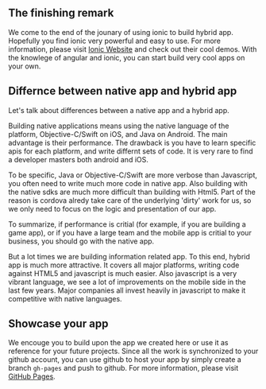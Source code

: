 ## The finishing remark

We come to the end of the jounary of using ionic to build hybrid app. Hopefully you find ionic very powerful and easy to use. For more 
information, please visit <a href="http://ionicframework.com/" target="_blank">Ionic Website</a> and check out their cool demos. With 
the knowlege of angular and ionic, you can start build very cool apps on your own.

## Differnce between native app and hybrid app

Let's talk about differences between a native app and a hybrid app.

Building native applications means using the native language of the platform, Objective-C/Swift on iOS, and Java on Android. 
The main advantage is their performance. The drawback is you have to learn specific apis for each platform, 
and write differnt sets of code. It is very rare to find a developer masters both android and iOS.

To be specific, Java or Objective-C/Swift are more verbose than Javascript, you often need to write much more code in native app. 
Also building with the native sdks are much more difficult than building with Html5. Part of the reason is cordova alredy 
take care of the underlying 'dirty' work for us, so we only need to focus on the logic and presentation of our app.

To summarize, if performance is critial (for example, if you are building a game app), or if you have a large team and the mobile app 
is critial to your business, you should go with the native app. 

But a lot times we are building information related app. To this end, hybrid app is much more attractive. It covers all major 
platforms, writing code against HTML5 and javascript is much easier. Also javascript is a very vibrant language, we see a lot of 
improvements on the mobile side in the last few years. Major companies all invest heavily in javascript to make it competitive with 
native languages. 

## Showcase your app

We encouge you to build upon the app we created here or use it as reference for your future projects. Since all the work is synchronized 
to your github account, you can use github to host your app by simply create a branch ```gh-pages``` and push to github. For more 
information, please visit <a href="https://pages.github.com/" target="_blank">GitHub Pages</a>.



